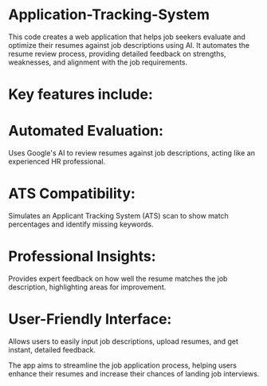 # Application-Tracking-System

This code creates a web application that helps job seekers evaluate and optimize their resumes against job descriptions using AI. It automates the resume review process, providing detailed feedback on strengths, weaknesses, and alignment with the job requirements.


# Key features include:


# Automated Evaluation: 

Uses Google's AI to review resumes against job descriptions, acting like an experienced HR professional.

# ATS Compatibility: 
Simulates an Applicant Tracking System (ATS) scan to show match percentages and identify missing keywords.

# Professional Insights: 
Provides expert feedback on how well the resume matches the job description, highlighting areas for improvement.
# User-Friendly Interface: 
Allows users to easily input job descriptions, upload resumes, and get instant, detailed feedback.

The app aims to streamline the job application process, helping users enhance their resumes and increase their chances of landing job interviews.
